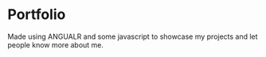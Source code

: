 # Portfolio
Made using ANGUALR and some javascript to showcase my projects and let people know more about me.
